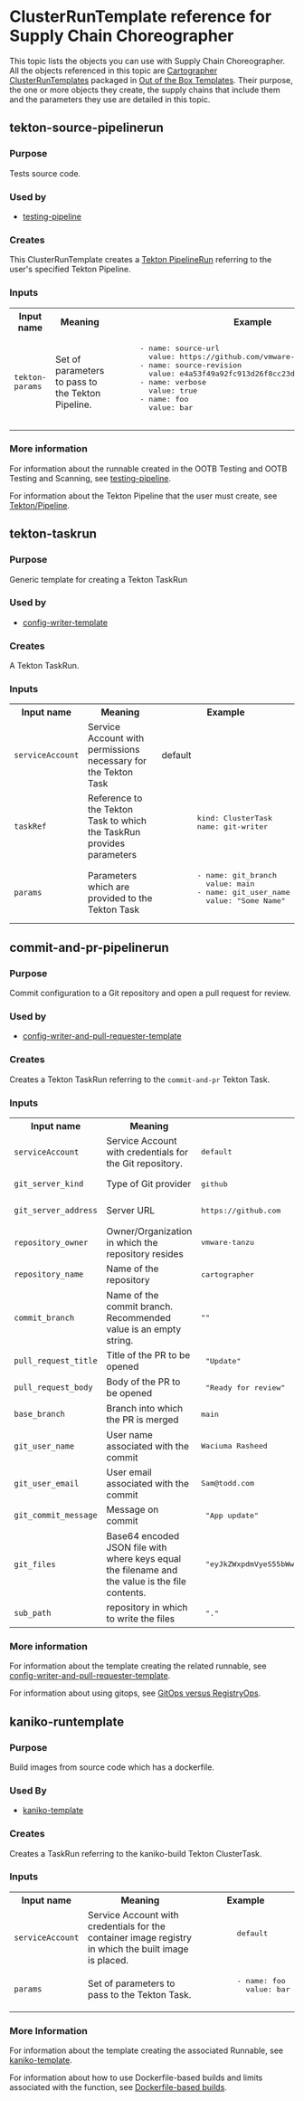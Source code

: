 # ClusterRunTemplate reference for Supply Chain Choreographer

This topic lists the objects you can use with Supply Chain Choreographer.
All the objects referenced in this topic are [Cartographer
ClusterRunTemplates](https://cartographer.sh/docs/v0.6.0/reference/runnable/#clusterruntemplate)
packaged in [Out of the Box Templates](ootb-templates.hbs.md). Their purpose,
the one or more objects they create, the supply chains that include them and the
parameters they use are detailed in this topic.

## <a id='tekton-source'></a> tekton-source-pipelinerun

### <a id='source-pipelinerun-purpose'></a> Purpose

Tests source code.

### <a id='pipelinerun-used'></a> Used by

- [testing-pipeline](ootb-template-reference.hbs.md#testing-pipeline)

### <a id='pipelinerun-creates'></a> Creates

This ClusterRunTemplate creates a [Tekton PipelineRun](https://tekton.dev/docs/pipelines/pipelineruns/) referring to
the user's specified Tekton Pipeline.

### <a id='pipelinerun-creates'></a> Inputs

<table>
  <tr>
    <th>Input name</th>
    <th>Meaning</th>
    <th>Example</th>
  </tr>

  <tr>
    <td><code>tekton-params<code></td>
    <td>
      Set of parameters to pass to the Tekton Pipeline.
    </td>
    <td>
      <pre>
      - name: source-url
        value: https://github.com/vmware-tanzu/cartographer.git
      - name: source-revision
        value: e4a53f49a92fc913d26f8cc23d59102a51a5e635
      - name: verbose
        value: true
      - name: foo
        value: bar
      </pre>
    </td>
  </tr>

</table>

### <a id='pipelinerun-more-info'></a> More information

For information about the runnable created in the OOTB Testing and OOTB Testing and Scanning,
see [testing-pipeline](#testing-pipeline).

For information about the Tekton Pipeline that the user must create, see [Tekton/Pipeline](ootb-supply-chain-testing.hbs.md#tekton-pipeline).

## <a id='taskrun'></a> tekton-taskrun

### <a id='taskrun-purpose'></a> Purpose

Generic template for creating a Tekton TaskRun

### <a id='taskrun-used'></a> Used by

- [config-writer-template](ootb-template-reference.hbs.md#config-writer)

### <a id='taskrun-creates'></a>Creates

A Tekton TaskRun.

### <a id='taskrun-inputs'></a> Inputs

<table>
  <tr>
    <th>Input name</th>
    <th>Meaning</th>
    <th>Example</th>
  </tr>

  <tr>
    <td><code>serviceAccount<code></td>
    <td>
      Service Account with permissions necessary for the Tekton Task
    </td>
    <td>
      </pre>default</pre>
    </td>
  </tr>

  <tr>
    <td><code>taskRef<code></td>
    <td>
      Reference to the Tekton Task to which the TaskRun provides parameters
    </td>
    <td>
        <pre>
        kind: ClusterTask
        name: git-writer
        </pre>
      </pre>
    </td>
  </tr>

  <tr>
    <td><code>params<code></td>
    <td>
      Parameters which are provided to the Tekton Task
    </td>
    <td>
        <pre>
        - name: git_branch
          value: main
        - name: git_user_name
          value: "Some Name"
        </pre>
    </td>
  </tr>

</table>

## <a id='commit-pr'></a> commit-and-pr-pipelinerun

### <a id='commit-pr-purpose'></a> Purpose

Commit configuration to a Git repository and open a pull request for review.

### <a id='commit-pr-used'></a> Used by

- [config-writer-and-pull-requester-template](ootb-template-reference.hbs.md#config-writer-pr)

### <a id='commit-pr-creates'></a> Creates

Creates a Tekton TaskRun referring to the `commit-and-pr` Tekton Task.

### <a id='commit-pr-inputs'></a> Inputs

<table>
  <tr>
    <th>Input name</th>
    <th>Meaning</th>
    <th>Example</th>
  </tr>

  <tr>
    <td><code>serviceAccount<code></td>
    <td>
      Service Account with credentials for the Git repository.
    </td>
    <td>
        <pre>default</pre>
    </td>
  </tr>

  <tr>
    <td><code>git_server_kind<code></td>
    <td>
      Type of Git provider
    </td>
    <td>
        <pre>github</pre>
    </td>
  </tr>

  <tr>
    <td><code>git_server_address<code></td>
    <td>
      Server URL
    </td>
    <td>
        <pre>https://github.com</pre>
    </td>
  </tr>

  <tr>
    <td><code>repository_owner<code></td>
    <td>
      Owner/Organization in which the repository resides
    </td>
    <td>
        <pre>vmware-tanzu</pre>
    </td>
  </tr>

  <tr>
    <td><code>repository_name<code></td>
    <td>
      Name of the repository
    </td>
    <td>
        <pre>cartographer</pre>
    </td>
  </tr>

  <tr>
    <td><code>commit_branch<code></td>
    <td>
      Name of the commit branch. Recommended value is an empty string.
    </td>
    <td>
       <pre>""</pre>
    </td>
  </tr>

  <tr>
    <td><code>pull_request_title<code></td>
    <td>
      Title of the PR to be opened
    </td>
    <td>
        <pre> "Update" </pre>
    </td>
  </tr>

  <tr>
    <td><code>pull_request_body<code></td>
    <td>
      Body of the PR to be opened
    </td>
    <td>
        <pre> "Ready for review" </pre>
    </td>
  </tr>

  <tr>
    <td><code>base_branch<code></td>
    <td>
      Branch into which the PR is merged
    </td>
    <td>
        <pre>main</pre>
    </td>
  </tr>

  <tr>
    <td><code>git_user_name<code></td>
    <td>
      User name associated with the commit
    </td>
    <td>
        <pre>Waciuma Rasheed</pre>
    </td>
  </tr>

  <tr>
    <td><code>git_user_email<code></td>
    <td>
      User email associated with the commit
    </td>
    <td>
        <pre>Sam@todd.com</pre>
    </td>
  </tr>

  <tr>
    <td><code>git_commit_message<code></td>
    <td>
      Message on commit
    </td>
    <td>
        <pre> "App update" </pre>
    </td>
  </tr>

  <tr>
    <td><code>git_files<code></td>
    <td>
      Base64 encoded JSON file with where keys equal the filename and the value is the file contents.
    </td>
    <td>
        <pre> "eyJkZWxpdmVyeS55bWwiOiJhcGlWZXJzaW9uOiBzZXJ2aW5nLmtuYXRpdmUuZGV2L3YxXG5raW5kOiBTZXJ2aWNlXG4ifQ==" </pre>
    </td>
  </tr>

  <tr>
    <td><code>sub_path<code></td>
    <td>repository in which to write the files
    </td>
    <td>
        <pre> "." </pre>
    </td>
  </tr>

</table>

### <a id='commit-pr-more-info'></a> More information

For information about the template creating the related runnable,
see [config-writer-and-pull-requester-template](ootb-template-reference.hbs.md#config-writer-pr).

For information about using gitops, see [GitOps versus RegistryOps](gitops-vs-regops.hbs.md).

## kaniko-runtemplate

### Purpose

Build images from source code which has a dockerfile.

### Used By

- [kaniko-template](ootb-template-reference.hbs.md#kaniko-template)

### Creates

Creates a TaskRun referring to the kaniko-build Tekton ClusterTask.

### Inputs

<table>
  <tr>
    <th>Input name</th>
    <th>Meaning</th>
    <th>Example</th>
  </tr>

  <tr>
    <td><code>serviceAccount<code></td>
    <td>
      Service Account with credentials for the container image registry in which the built image is placed.
    </td>
    <td>
      <pre>
        default
      </pre>
    </td>
  </tr>

  <tr>
    <td><code>params<code></td>
    <td>
      Set of parameters to pass to the Tekton Task.
    </td>
    <td>
      <pre>
        - name: foo
          value: bar
      </pre>
    </td>
  </tr>

</table>

### More Information

For information about the template creating the associated Runnable,
see [kaniko-template](ootb-template-reference.hbs.md#kaniko-template).

For information about how to use Dockerfile-based builds and limits associated with the function, see
[Dockerfile-based builds](dockerfile-based-builds.hbs.md).
